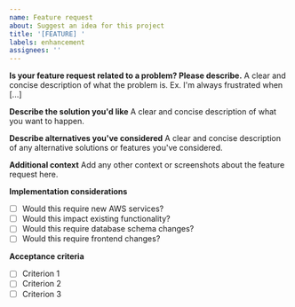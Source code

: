 ```yaml
---
name: Feature request
about: Suggest an idea for this project
title: '[FEATURE] '
labels: enhancement
assignees: ''
---
```


**Is your feature request related to a problem? Please describe.**
A clear and concise description of what the problem is. Ex. I'm always frustrated when [...]

**Describe the solution you'd like**
A clear and concise description of what you want to happen.

**Describe alternatives you've considered**
A clear and concise description of any alternative solutions or features you've considered.

**Additional context**
Add any other context or screenshots about the feature request here.

**Implementation considerations**
- [ ] Would this require new AWS services?
- [ ] Would this impact existing functionality?
- [ ] Would this require database schema changes?
- [ ] Would this require frontend changes?

**Acceptance criteria**
- [ ] Criterion 1
- [ ] Criterion 2
- [ ] Criterion 3